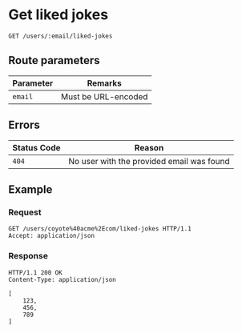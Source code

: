 # Get liked jokes

`GET /users/:email/liked-jokes`

## Route parameters

| Parameter | Remarks             |
|-----------|---------------------|
| `email`   | Must be URL-encoded |

## Errors

| Status Code | Reason                                    |
|-------------|-------------------------------------------|
| `404`       | No user with the provided email was found |

## Example

### Request

```http
GET /users/coyote%40acme%2Ecom/liked-jokes HTTP/1.1
Accept: application/json
```

### Response

```http
HTTP/1.1 200 OK
Content-Type: application/json

[
    123,
    456,
    789
]
```
